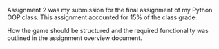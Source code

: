 Assignment 2 was my submission for the final assignment of my Python OOP class. This assignment accounted for 15% of the class grade. 

How the game should be structured and the required functionality was outlined in the assignment overview document.

